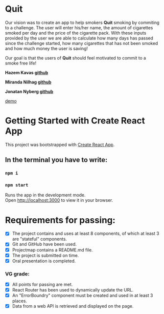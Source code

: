 # Quit

Our vision was to create an app to help smokers **Quit** smoking by commiting to a challenge.
The user will enter his/her name, the amount of cigarettes smoked per day and the price of the cigarette pack.
With these inputs provided by the user we are able to calculate how many days has passed since the challenge started, how many cigarettes that has not been smoked and how much money the user is saving!

Our goal is that the users of **Quit** should feel motivated to commit to a smoke free life!


**Hazem Kavas [github](https://github.com/hazem-89)**

**Miranda Nilhag [github](https://github.com/mirrenil)**

**Jonatan Nyberg [github](https://github.com/nybbe123)**


[demo]()

# Getting Started with Create React App

This project was bootstrapped with [Create React App](https://github.com/facebook/create-react-app).

## In the terminal you have to write: 

### `npm i`

### `npm start`

Runs the app in the development mode.\
Open [http://localhost:3000](http://localhost:3000) to view it in your browser.

# Requirements for passing:
- [x] The project contains and uses at least 8 components, of which at least 3 are "stateful" components.
- [x] Git and GitHub have been used.
- [x] Projectmap contains a README.md file.
- [x] The project is submitted on time.
- [x] Oral presentation is completed.

### VG grade:
- [x] All points for passing are met.
- [x] React Router has been used to dynamically update the URL.
- [x] An "ErrorBoundry" component must be created and used in at least 3 places.
- [x] Data from a web API is retrieved and displayed on the page.